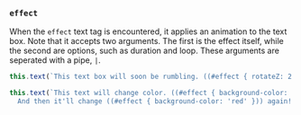 ### `effect`

When the `effect` text tag is encountered, it applies an animation to the text box. Note that it accepts two arguments. The first is the effect itself, while the second are options, such as duration and loop. These arguments are seperated with a pipe, `|`.

```js
this.text(`This text box will soon be rumbling. ((#effect { rotateZ: 2.5 } | { duration: 100, loop: true }))`);

this.text(`This text will change color. ((#effect { background-color: 'purple' } | { duration: 100 }))
  And then it'll change ((#effect { background-color: 'red' })) again!!!`);
```
